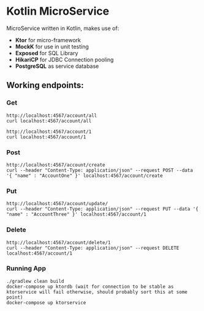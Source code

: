 # Kotlin MicroService

MicroService written in Kotlin, makes use of:
* __Ktor__ for micro-framework
* __MockK__ for use in unit testing
* __Exposed__ for SQL Library
* __HikariCP__ for JDBC Connection pooling
* __PostgreSQL__ as service database

## Working endpoints:

### Get
```
http://localhost:4567/account/all
curl localhost:4567/account/all

http://localhost:4567/account/1
curl localhost:4567/account/1
```
### Post
```
http://localhost:4567/account/create
curl --header "Content-Type: application/json" --request POST --data '{ "name" : "AccountOne" }' localhost:4567/account/create
```
### Put
```
http://localhost:4567/account/update/
curl --header "Content-Type: application/json" --request PUT --data '{ "name" : "AccountThree" }' localhost:4567/account/1
```
### Delete
```
http://localhost:4567/account/delete/1
curl --header "Content-Type: application/json" --request DELETE localhost:4567/account/1
```
### Running App
```
./gradlew clean build
docker-compose up ktordb (wait for connection to be stable as ktorservice will fail otherwise, should probably sort this at some point)
docker-compose up ktorservice
```
